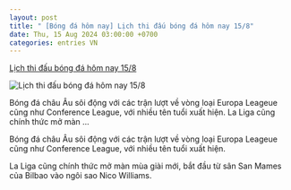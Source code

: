 ```yaml
---
layout: post
title: " [Bóng đá hôm nay] Lịch thi đấu bóng đá hôm nay 15/8"
date: Thu, 15 Aug 2024 03:00:00 +0700
categories: entries VN
---
```

[Lịch thi đấu bóng đá hôm nay 15/8](https://vietnamnet.vn/lich-thi-dau-bong-da-hom-nay-15-8-2311903.html)

![Lịch thi đấu bóng đá hôm nay 15/8](https://static-images.vnncdn.net/vps_images_publish/000001/000003/2024/8/15/8-233.jpg?width=0&s=xteKwHtOJAeNZyKab7ccXA)

Bóng đá châu Âu sôi động với các trận lượt về vòng loại Europa Leageue cũng như Conference League, với nhiều tên tuổi xuất hiện. La Liga cũng chính thức mở màn ...

Bóng đá châu Âu sôi động với các trận lượt về vòng loại Europa Leageue cũng như Conference League, với nhiều tên tuổi xuất hiện.

La Liga cũng chính thức mở màn mùa giài mới, bắt đầu từ sân San Mames của Bilbao vào ngôi sao Nico Williams.

